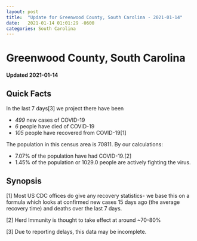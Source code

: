 ```yaml
---
layout: post
title:  "Update for Greenwood County, South Carolina - 2021-01-14"
date:   2021-01-14 01:01:29 -0600
categories: South Carolina
---
```


# Greenwood County, South Carolina
#### Updated 2021-01-14

## Quick Facts

In the last 7 days[3] we project there have been
- *499* new cases of COVID-19
- *6* people have died of COVID-19
- *105* people have recovered from COVID-19[1]

The population in this census area is 70811. By our calculations:
- 7.07% of the population have had COVID-19.[2]
- 1.45% of the population or 1029.0 people are actively fighting the virus.

## Synopsis




[1] Most US CDC offices do give any recovery statistics- we base this on a formula which looks at confirmed new cases
15 days ago (the average recovery time) and deaths over the last 7 days.

[2] Herd Immunity is thought to take effect at around ~70-80%

[3] Due to reporting delays, this data may be incomplete.
 
    